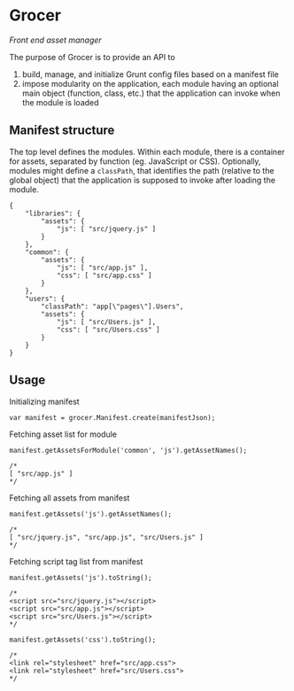 Grocer
======

*Front end asset manager*

The purpose of Grocer is to provide an API to

1. build, manage, and initialize Grunt config files based on a manifest file
2. impose modularity on the application, each module having an optional main object (function, class, etc.) that the application can invoke when the module is loaded

Manifest structure
------------------

The top level defines the modules. Within each module, there is a container for assets, separated by function (eg. JavaScript or CSS). Optionally, modules might define a `classPath`, that identifies the path (relative to the global object) that the application is supposed to invoke after loading the module.

    {
        "libraries": {
            "assets": {
                "js": [ "src/jquery.js" ]
            }
        },
        "common": {
            "assets": {
                "js": [ "src/app.js" ],
                "css": [ "src/app.css" ]
            }
        },
        "users": {
            "classPath": "app[\"pages\"].Users",
            "assets": {
                "js": [ "src/Users.js" ],
                "css": [ "src/Users.css" ]
            }
        }
    }

Usage
-----

Initializing manifest

    var manifest = grocer.Manifest.create(manifestJson);

Fetching asset list for module

    manifest.getAssetsForModule('common', 'js').getAssetNames();

    /*
    [ "src/app.js" ]
    */

Fetching all assets from manifest

    manifest.getAssets('js').getAssetNames();

    /*
    [ "src/jquery.js", "src/app.js", "src/Users.js" ]
    */

Fetching script tag list from manifest

    manifest.getAssets('js').toString();

    /*
    <script src="src/jquery.js"></script>
    <script src="src/app.js"></script>
    <script src="src/Users.js"></script>
    */

    manifest.getAssets('css').toString();

    /*
    <link rel="stylesheet" href="src/app.css">
    <link rel="stylesheet" href="src/Users.css">
    */
